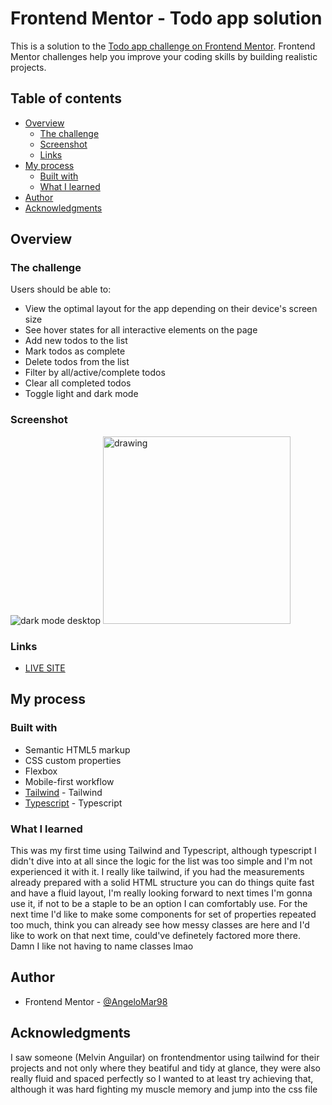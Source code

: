 # Frontend Mentor - Todo app solution

This is a solution to the [Todo app challenge on Frontend Mentor](https://www.frontendmentor.io/challenges/todo-app-Su1_KokOW). Frontend Mentor challenges help you improve your coding skills by building realistic projects. 

## Table of contents

- [Overview](#overview)
  - [The challenge](#the-challenge)
  - [Screenshot](#screenshot)
  - [Links](#links)
- [My process](#my-process)
  - [Built with](#built-with)
  - [What I learned](#what-i-learned)
- [Author](#author)
- [Acknowledgments](#acknowledgments)


## Overview

### The challenge

Users should be able to:

- View the optimal layout for the app depending on their device's screen size
- See hover states for all interactive elements on the page
- Add new todos to the list
- Mark todos as complete
- Delete todos from the list
- Filter by all/active/complete todos
- Clear all completed todos
- Toggle light and dark mode

### Screenshot

![dark mode desktop](https://i.imgur.com/kK7cRgk.jpg) 
<img src="https://i.imgur.com/kO6Q9vW.png" alt="drawing" width="300px"/>


### Links

- [LIVE SITE](https://mentor-challenge-17.vercel.app/)

## My process

### Built with

- Semantic HTML5 markup
- CSS custom properties
- Flexbox
- Mobile-first workflow
- [Tailwind](https://tailwindcss.com/) - Tailwind
- [Typescript](https://www.typescriptlang.org/) - Typescript

### What I learned

This was my first time using Tailwind and Typescript, although typescript I didn't dive into at all since the logic for the list was too simple and I'm not experienced it with it. I really like tailwind, if you had the measurements already prepared with a solid HTML structure you can do things quite fast and have a fluid layout, I'm really looking forward to next times I'm gonna use it, if not to be a staple to be an option I can comfortably use. For the next time I'd like to make some components for set of properties repeated too much, think you can already see how messy classes are here and I'd like to work on that next time, could've definetely factored more there.
Damn I like not having to name classes lmao

## Author

- Frontend Mentor - [@AngeloMar98](https://www.frontendmentor.io/profile/AngeloMar98)


## Acknowledgments

I saw someone (Melvin Anguilar) on frontendmentor using tailwind for their projects and not only where they beatiful and tidy at glance, they were also really fluid and spaced perfectly so I wanted to at least try achieving that, although it was hard fighting my muscle memory and jump into the css file
